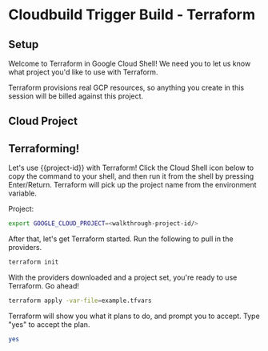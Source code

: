 # Cloudbuild Trigger Build - Terraform

## Setup

Welcome to Terraform in Google Cloud Shell! We need you to let us know what project you'd like to use with Terraform.

<walkthrough-project-billing-setup></walkthrough-project-billing-setup>

Terraform provisions real GCP resources, so anything you create in this session will be billed against this project.
## Cloud Project

<walkthrough-project-setup></walkthrough-project-setup>

## Terraforming!

Let's use {{project-id}} with Terraform! Click the Cloud Shell icon below to copy the command
to your shell, and then run it from the shell by pressing Enter/Return. Terraform will pick up
the project name from the environment variable.

Project: <walkthrough-project-id/>

```bash
export GOOGLE_CLOUD_PROJECT=<walkthrough-project-id/>
```

After that, let's get Terraform started. Run the following to pull in the providers.

```bash
terraform init
```

With the providers downloaded and a project set, you're ready to use Terraform. Go ahead!

```bash
terraform apply -var-file=example.tfvars
```

Terraform will show you what it plans to do, and prompt you to accept. Type "yes" to accept the plan.

```bash
yes
```
